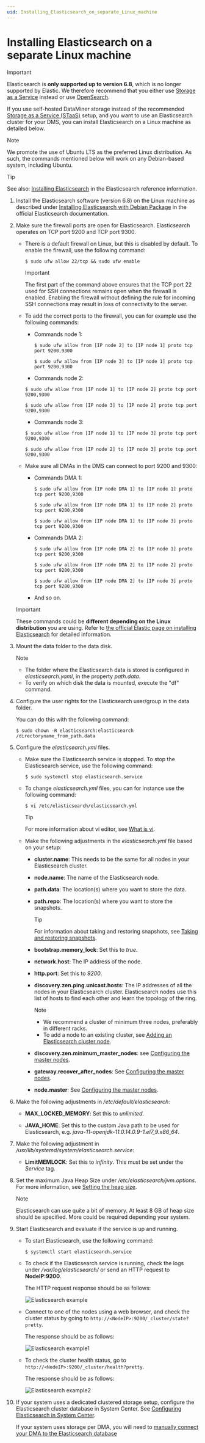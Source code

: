 ```yaml
---
uid: Installing_Elasticsearch_on_separate_Linux_machine
---
```


# Installing Elasticsearch on a separate Linux machine

> [!IMPORTANT]
> Elasticsearch is **only supported up to version 6.8**, which is no longer supported by Elastic. We therefore recommend that you either use [Storage as a Service](xref:STaaS) instead or use [OpenSearch](xref:OpenSearch_database).

If you use self-hosted DataMiner storage instead of the recommended [Storage as a Service (STaaS)](xref:STaaS) setup, and you want to use an Elasticsearch cluster for your DMS, you can install Elasticsearch on a Linux machine as detailed below.

> [!NOTE]
> We promote the use of Ubuntu LTS as the preferred Linux distribution. As such, the commands mentioned below will work on any Debian-based system, including Ubuntu.

> [!TIP]
> See also: [Installing Elasticsearch](https://www.elastic.co/guide/en/elasticsearch/reference/6.8/install-elasticsearch.html) in the Elasticsearch reference information.

1. Install the Elasticsearch software (version 6.8) on  the Linux machine as described under [Installing Elasticsearch with Debian Package](https://www.elastic.co/guide/en/elasticsearch/reference/6.8/deb.html) in the official Elasticsearch documentation.

1. Make sure the firewall ports are open for Elasticsearch. Elasticsearch operates on TCP port 9200 and TCP port 9300.

   - There is a default firewall on Linux, but this is disabled by default. To enable the firewall, use the following command:

     `$ sudo ufw allow 22/tcp && sudo ufw enable`

     > [!IMPORTANT]
     > The first part of the command above ensures that the TCP port 22 used for SSH connections remains open when the firewall is enabled. Enabling the firewall without defining the rule for incoming SSH connections may result in loss of connectivity to the server.

   - To add the correct ports to the firewall, you can for example use the following commands:

      - Commands node 1:

        `$ sudo ufw allow from [IP node 2] to [IP node 1] proto tcp port 9200,9300`

        `$ sudo ufw allow from [IP node 3] to [IP node 1] proto tcp port 9200,9300`

      - Commands node 2:

       `$ sudo ufw allow from [IP node 1] to [IP node 2] proto tcp port 9200,9300`

       `$ sudo ufw allow from [IP node 3] to [IP node 2] proto tcp port 9200,9300`

      - Commands node 3:

       `$ sudo ufw allow from [IP node 1] to [IP node 3] proto tcp port 9200,9300`

       `$ sudo ufw allow from [IP node 2] to [IP node 3] proto tcp port 9200,9300`

   - Make sure all DMAs in the DMS can connect to port 9200 and 9300:

     - Commands DMA 1:

       `$ sudo ufw allow from [IP node DMA 1] to [IP node 1] proto tcp port 9200,9300`  

       `$ sudo ufw allow from [IP node DMA 1] to [IP node 2] proto tcp port 9200,9300`  

       `$ sudo ufw allow from [IP node DMA 1] to [IP node 3] proto tcp port 9200,9300`  

     - Commands DMA 2:
  
       `$ sudo ufw allow from [IP node DMA 2] to [IP node 1] proto tcp port 9200,9300`  

       `$ sudo ufw allow from [IP node DMA 2] to [IP node 2] proto tcp port 9200,9300`  

       `$ sudo ufw allow from [IP node DMA 2] to [IP node 3] proto tcp port 9200,9300`  

     - And so on.

   > [!IMPORTANT]
   > These commands could be **different depending on the Linux distribution** you are using. Refer to [the official Elastic page on installing Elasticsearch](https://www.elastic.co/guide/en/elasticsearch/reference/current/install-elasticsearch.html) for detailed information.

1. Mount the data folder to the data disk.

   > [!NOTE]
   >
   > - The folder where the Elasticsearch data is stored is configured in *elasticsearch.yaml*, in the property *path.data*.
   > - To verify on which disk the data is mounted, execute the "df" command.

1. Configure the user rights for the Elasticsearch user/group in the data folder.

   You can do this with the following command:

   `$ sudo chown -R elasticsearch:elasticsearch /directoryname_from_path.data`

1. Configure the *elasticsearch.yml* files.

   - Make sure the Elasticsearch service is stopped. To stop the Elasticsearch service, use the following command:

     `$ sudo systemctl stop elasticsearch.service`

   - To change *elasticsearch.yml* files, you can for instance use the following command:

     `$ vi /etc/elasticsearch/elasticsearch.yml`

     > [!TIP]
     > For more information about vi editor, see [What is vi](https://www.cs.colostate.edu/helpdocs/vi.html).

   - Make the following adjustments in the *elasticsearch.yml* file based on your setup:

     - **cluster.name**: This needs to be the same for all nodes in your Elasticsearch cluster.

     - **node.name**: The name of the Elasticsearch node.

     - **path.data**: The location(s) where you want to store the data.

     - **path.repo**: The location(s) where you want to store the snapshots.

       > [!TIP]
       > For information about taking and restoring snapshots, see [Taking and restoring snapshots](xref:Configuring_Elasticsearch_backups_Windows_Linux).

     - **bootstrap.memory_lock**: Set this to *true*.

     - **network.host**: The IP address of the node.

     - **http.port**: Set this to *9200*.

     - **discovery.zen.ping.unicast.hosts**: The IP addresses of all the nodes in your Elasticsearch cluster. Elasticsearch nodes use this list of hosts to find each other and learn the topology of the ring.

       > [!NOTE]
       >
       > - We recommend a cluster of minimum three nodes, preferably in different racks.
       > - To add a node to an existing cluster, see [Adding an Elasticsearch cluster node](xref:Configuring_Elasticsearch_node_add).

     - **discovery.zen.minimum_master_nodes**: see [Configuring the master nodes](xref:Configuring_master_Elasticsearch_nodes).

     - **gateway.recover_after_nodes**: See [Configuring the master nodes](xref:Configuring_master_Elasticsearch_nodes).

     - **node.master**: See [Configuring the master nodes](xref:Configuring_master_Elasticsearch_nodes).

1. Make the following adjustments in */etc/default/elasticsearch*:

   - **MAX_LOCKED_MEMORY**: Set this to *unlimited*.

   - **JAVA_HOME**: Set this to the custom Java path to be used for Elasticsearch, e.g. *java-11-openjdk-11.0.14.0.9-1.el7_9.x86_64*.

1. Make the following adjustment in */usr/lib/systemd/system/elasticsearch.service*:

   - **LimitMEMLOCK**: Set this to *infinity*. This must be set under the *Service* tag.

1. Set the maximum Java Heap Size under */etc/elasticsearch/jvm.options*. For more information, see [Setting the heap size](https://www.elastic.co/guide/en/elasticsearch/reference/6.8/heap-size.html).

   > [!NOTE]
   > Elasticsearch can use quite a bit of memory. At least 8 GB of heap size should be specified. More could be required depending your system.

1. Start Elasticsearch and evaluate if the service is up and running.

   - To start Elasticsearch, use the following command:

     `$ systemctl start elasticsearch.service`

   - To check if the Elasticsearch service is running, check the logs under */var/log/elasticsearch/* or send an HTTP request to **NodeIP:9200**.

     The HTTP request response should be as follows:

     ![Elasticsearch example](~/user-guide/images/Elasticsearch_example.png)

   - Connect to one of the nodes using a web browser, and check the cluster status by going to `http://<NodeIP>:9200/_cluster/state?pretty`.

     The response should be as follows:

     ![Elasticsearch example1](~/user-guide/images/Elasticsearch_example1.png)

   - To check the cluster health status, go to `http://<NodeIP>:9200/_cluster/health?pretty`.

     The response should be as follows:

     ![Elasticsearch example2](~/user-guide/images/Elasticsearch_example2.png)

1. If your system uses a dedicated clustered storage setup, configure the Elasticsearch cluster database in System Center. See [Configuring Elasticsearch in System Center](xref:Configuring_DataMiner_Indexing).

   If your system uses storage per DMA, you will need to [manually connect your DMA to the Elasticsearch database](xref:Manually_Connecting_DMA_to_Elasticsearch_Cluster)
